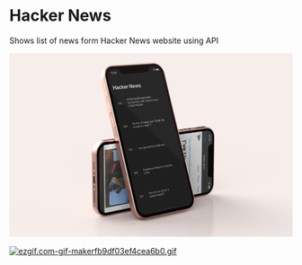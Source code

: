 # Hacker News
Shows list of news form Hacker News website using API

<img src="hacker_news.png"/>

[![ezgif.com-gif-makerfb9df03ef4cea6b0.gif](https://s9.gifyu.com/images/ezgif.com-gif-makerfb9df03ef4cea6b0.gif)](https://gifyu.com/image/GaYP)
